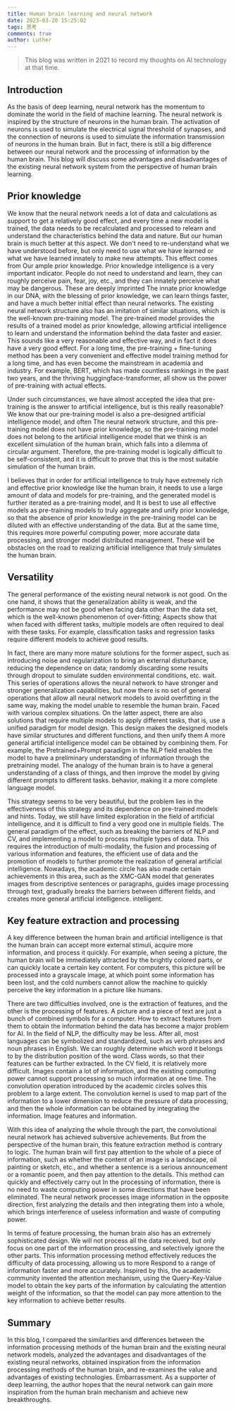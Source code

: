 ```yaml
---
title: Human brain learning and neural network
date: 2023-03-20 15:25:02
tags: 思考
comments: true
author: Luther
---
```


> This blog was written in 2021 to record my thoughts on AI technology at that time.

## Introduction
As the basis of deep learning, neural network has the momentum to dominate the world in the field of machine learning. The neural network is inspired by the structure of neurons in the human brain. The activation of neurons is used to simulate the electrical signal threshold of synapses, and the connection of neurons is used to simulate the information transmission of neurons in the human brain. But in fact, there is still a big difference between our neural network and the processing of information by the human brain. This blog will discuss some advantages and disadvantages of the existing neural network system from the perspective of human brain learning.

## Prior knowledge
We know that the neural network needs a lot of data and calculations as support to get a relatively good effect, and every time a new model is trained, the data needs to be recalculated and processed to relearn and understand the characteristics behind the data and nature. But our human brain is much better at this aspect. We don't need to re-understand what we have understood before, but only need to use what we have learned or what we have learned innately to make new attempts. This effect comes from Our ample prior knowledge. Prior knowledge intelligence is a very important indicator. People do not need to understand and learn, they can roughly perceive pain, fear, joy, etc., and they can innately perceive what may be dangerous. These are deeply imprinted The innate prior knowledge in our DNA, with the blessing of prior knowledge, we can learn things faster, and have a much better initial effect than neural networks. The existing neural network structure also has an imitation of similar situations, which is the well-known pre-training model. The pre-trained model provides the results of a trained model as prior knowledge, allowing artificial intelligence to learn and understand the information behind the data faster and easier. This sounds like a very reasonable and effective way, and in fact it does have a very good effect. For a long time, the pre-training + fine-tuning method has been a very convenient and effective model training method for a long time, and has even become the mainstream in academia and industry. For example, BERT, which has made countless rankings in the past two years, and the thriving huggingface-transformer, all show us the power of pre-training with actual effects.

Under such circumstances, we have almost accepted the idea that pre-training is the answer to artificial intelligence, but is this really reasonable? We know that our pre-training model is also a pre-designed artificial intelligence model, and often The neural network structure, and this pre-training model does not have prior knowledge, so the pre-training model does not belong to the artificial intelligence model that we think is an excellent simulation of the human brain, which falls into a dilemma of circular argument. Therefore, the pre-training model is logically difficult to be self-consistent, and it is difficult to prove that this is the most suitable simulation of the human brain.

I believes that in order for artificial intelligence to truly have extremely rich and effective prior knowledge like the human brain, it needs to use a large amount of data and models for pre-training, and the generated model is further iterated as a pre-training model, and It is best to use all effective models as pre-training models to truly aggregate and unify prior knowledge, so that the absence of prior knowledge in the pre-training model can be diluted with an effective understanding of the data. But at the same time, this requires more powerful computing power, more accurate data processing, and stronger model distributed management. These will be obstacles on the road to realizing artificial intelligence that truly simulates the human brain.

## Versatility
The general performance of the existing neural network is not good. On the one hand, it shows that the generalization ability is weak, and the performance may not be good when facing data other than the data set, which is the well-known phenomenon of over-fitting; Aspects show that when faced with different tasks, multiple models are often required to deal with these tasks. For example, classification tasks and regression tasks require different models to achieve good results.

In fact, there are many more mature solutions for the former aspect, such as introducing noise and regularization to bring an external disturbance, reducing the dependence on data; randomly discarding some results through dropout to simulate sudden environmental conditions, etc. wait. This series of operations allows the neural network to have stronger and stronger generalization capabilities, but now there is no set of general operations that allow all neural network models to avoid overfitting in the same way, making the model unable to resemble the human brain. Faced with various complex situations. On the latter aspect, there are also solutions that require multiple models to apply different tasks, that is, use a unified paradigm for model design. This design makes the designed models have similar structures and different functions, and then unify them A more general artificial intelligence model can be obtained by combining them. For example, the Pretrained+Prompt paradigm in the NLP field enables the model to have a preliminary understanding of information through the pretraining model. The analogy of the human brain is to have a general understanding of a class of things, and then improve the model by giving different prompts to different tasks. behavior, making it a more complete language model.

This strategy seems to be very beautiful, but the problem lies in the effectiveness of this strategy and its dependence on pre-trained models and hints. Today, we still have limited exploration in the field of artificial intelligence, and it is difficult to find a very good one in multiple fields. The general paradigm of the effect, such as breaking the barriers of NLP and CV, and implementing a model to process multiple types of data. This requires the introduction of multi-modality, the fusion and processing of various information and features, the efficient use of data and the promotion of models to further promote the realization of general artificial intelligence. Nowadays, the academic circle has also made certain achievements in this area, such as the XMC-GAN model that generates images from descriptive sentences or paragraphs, guides image processing through text, gradually breaks the barriers between different fields, and creates more general artificial intelligence. intelligent.

## Key feature extraction and processing
A key difference between the human brain and artificial intelligence is that the human brain can accept more external stimuli, acquire more information, and process it quickly. For example, when seeing a picture, the human brain will be immediately attracted by the brightly colored parts, or can quickly locate a certain key content. For computers, this picture will be processed into a grayscale image, at which point some information has been lost, and the cold numbers cannot allow the machine to quickly perceive the key information in a picture like humans.

There are two difficulties involved, one is the extraction of features, and the other is the processing of features. A picture and a piece of text are just a bunch of combined symbols for a computer. How to extract features from them to obtain the information behind the data has become a major problem for AI. In the field of NLP, the difficulty may be less. After all, most languages can be symbolized and standardized, such as verb phrases and noun phrases in English. We can roughly determine which word it belongs to by the distribution position of the word. Class words, so that their features can be further extracted. In the CV field, it is relatively more difficult. Images contain a lot of information, and the existing computing power cannot support processing so much information at one time. The convolution operation introduced by the academic circles solves this problem to a large extent. The convolution kernel is used to map part of the information to a lower dimension to reduce the pressure of data processing, and then the whole information can be obtained by integrating the information. Image features and information.

With this idea of analyzing the whole through the part, the convolutional neural network has achieved subversive achievements. But from the perspective of the human brain, this feature extraction method is contrary to logic. The human brain will first pay attention to the whole of a piece of information, such as whether the content of an image is a landscape, oil painting or sketch, etc., and whether a sentence is a serious announcement or a romantic poem, and then pay attention to the details. This method can quickly and effectively carry out In the processing of information, there is no need to waste computing power in some directions that have been eliminated. The neural network processes image information in the opposite direction, first analyzing the details and then integrating them into a whole, which brings interference of useless information and waste of computing power.

In terms of feature processing, the human brain also has an extremely sophisticated design. We will not process all the data received, but only focus on one part of the information processing, and selectively ignore the other parts. This information processing method effectively reduces the difficulty of data processing, allowing us to more Respond to a range of information faster and more accurately. Inspired by this, the academic community invented the attention mechanism, using the Query-Key-Value model to obtain the key parts of the information by calculating the attention weight of the information, so that the model can pay more attention to the key information to achieve better results.

## Summary
In this blog, I compared the similarities and differences between the information processing methods of the human brain and the existing neural network models, analyzed the advantages and disadvantages of the existing neural networks, obtained inspiration from the information processing methods of the human brain, and re-examines the value and advantages of existing technologies. Embarrassment. As a supporter of deep learning, the author hopes that the neural network can gain more inspiration from the human brain mechanism and achieve new breakthroughs.